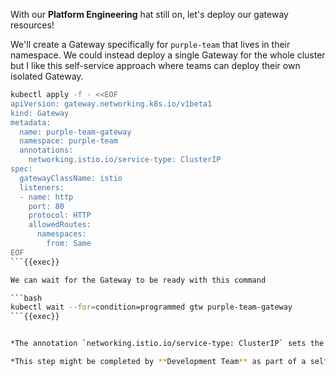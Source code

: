 
With our **Platform Engineering** hat still on, let's deploy our gateway resources!

We'll create a Gateway specifically for `purple-team` that lives in their namespace. We could instead deploy a single Gateway for the whole cluster but I like this self-service approach where teams can deploy their own isolated Gateway.

```bash
kubectl apply -f - <<EOF
apiVersion: gateway.networking.k8s.io/v1beta1
kind: Gateway
metadata:
  name: purple-team-gateway
  namespace: purple-team
  annotations:
    networking.istio.io/service-type: ClusterIP
spec:
  gatewayClassName: istio
  listeners:
  - name: http
    port: 80
    protocol: HTTP
    allowedRoutes:
      namespaces:
        from: Same
EOF
```{{exec}}

We can wait for the Gateway to be ready with this command

```bash
kubectl wait --for=condition=programmed gtw purple-team-gateway
```{{exec}}


*The annotation `networking.istio.io/service-type: ClusterIP` sets the generated service type to `ClusterIP`. It is needed due to limitations of the lab environment. Leaving it as `LoadBalancer` is probably fine in most cases.*

*This step might be completed by **Development Team** as part of a self-service template. For example using [Backstage Developer portal](https://backstage.io/). The templates are created by a **Platform Engineering Team***